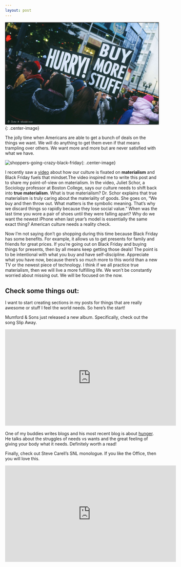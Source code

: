 ```yaml
---
layout: post
---
```


![crowd-of-people-black-friday](/assets/blog/post-black-friday.jpg){: .center-image}

The jolly time when Americans are able to get a bunch of deals on the things we want. We will do anything to get them even if that means trampling over others. We want more and more but are never satisfied with what we have.

![shoppers-going-crazy-black-friday](https://media.giphy.com/media/xUOxeRSgzGd7rbAqWs/giphy.gif){: .center-image}

I recently saw a [video](https://youtu.be/_GvvJ5qmumI?t=310) about how our culture is fixated on **materialism** and Black Friday fuels that mindset.The video inspired me to write this post and to share my point-of-view on materialism. In the video, Juliet Schor, a Sociology professor at Boston College, says our culture needs to shift back into **true materialism**. What is true materialism? Dr. Schor explains that true materialism is truly caring about the materiality of goods. She goes on, “We buy and then throw out. What matters is the symbolic meaning. That’s why we discard things so rapidly because they lose social value.” When was the last time you wore a pair of shoes until they were falling apart? Why do we want the newest iPhone when last year’s model is essentially the same exact thing? American culture needs a reality check.

Now I’m not saying don’t go shopping during this time because Black Friday has some benefits. For example, it allows us to get presents for family and friends for great prices. If you’re going out on Black Friday and buying things for presents, then by all means keep getting those deals! The point is to be intentional with what you buy and have self-discipline. Appreciate what you have now, because there’s so much more to this world than a new TV or the newest piece of technology. I think if we all practice true materialism, then we will live a more fulfilling life. We won’t be constantly worried about missing out. We will be focused on the now.

## Check some things out:

I want to start creating sections in my posts for things that are really awesome or stuff I feel the world needs. So here’s the start!

Mumford & Sons just released a new album. Specifically, check out the song Slip Away.

<iframe class="center-image" width="560" height="315" src="https://www.youtube.com/embed/LxTyy-XecxI" frameborder="0" allow="accelerometer; autoplay; encrypted-media; gyroscope; picture-in-picture" allowfullscreen></iframe>

One of my buddies writes blogs and his most recent blog is about [hunger](https://www.mankindblog.com/home/hunger-the-first-bite). He talks about the struggles of needs vs wants and the great feeling of giving your body what it needs. Definitely worth a read!

Finally, check out Steve Carell’s SNL monologue. If you like the Office, then you will love this.

<iframe class="center-image" width="560" height="315" src="https://www.youtube.com/embed/PBoaVkaWQy8" frameborder="0" allow="accelerometer; autoplay; encrypted-media; gyroscope; picture-in-picture" allowfullscreen></iframe>